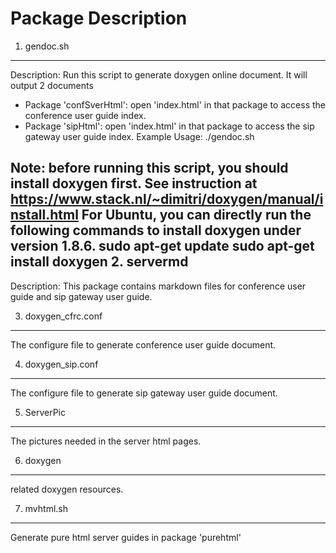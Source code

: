 Package Description
====================

1. gendoc.sh
--------------
Description: Run this script to generate doxygen online document.
It will output 2 documents
+ Package 'confSverHtml': open 'index.html' in that package to access the conference user guide index.
+ Package 'sipHtml': open 'index.html' in that package to access the sip gateway user guide index.
Example Usage: ./gendoc.sh

Note: before running this script, you should install doxygen first.
See instruction at https://www.stack.nl/~dimitri/doxygen/manual/install.html
For Ubuntu, you can directly run the following commands to install doxygen under version 1.8.6.
    sudo apt-get update
    sudo apt-get install doxygen
2. servermd
--------------
Description: This package contains markdown files for conference user guide and sip gateway user guide.

3. doxygen_cfrc.conf
--------------
The configure file to generate conference user guide document.

4. doxygen_sip.conf
--------------
The configure file to generate sip gateway user guide document.

5. ServerPic
--------------
The pictures needed in the server html pages.

6. doxygen
--------------
related doxygen resources.

7. mvhtml.sh
--------------
Generate pure html server guides in package 'purehtml'

